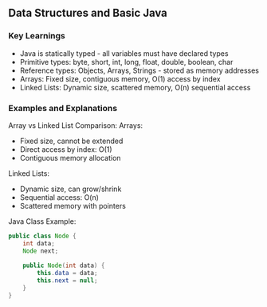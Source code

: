 ## Data Structures and Basic Java

### Key Learnings
- Java is statically typed - all variables must have declared types
- Primitive types: byte, short, int, long, float, double, boolean, char
- Reference types: Objects, Arrays, Strings - stored as memory addresses
- Arrays: Fixed size, contiguous memory, O(1) access by index
- Linked Lists: Dynamic size, scattered memory, O(n) sequential access

### Examples and Explanations
Array vs Linked List Comparison:
Arrays:
- Fixed size, cannot be extended
- Direct access by index: O(1)
- Contiguous memory allocation

Linked Lists:
- Dynamic size, can grow/shrink
- Sequential access: O(n)
- Scattered memory with pointers

Java Class Example:
```java
public class Node {
    int data;
    Node next;
    
    public Node(int data) {
        this.data = data;
        this.next = null;
    }
}
```